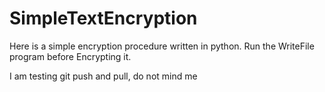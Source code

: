 # SimpleTextEncryption
Here is a simple encryption procedure written in python.
Run the WriteFile program before Encrypting it.

I am testing git push and pull, do not mind me
